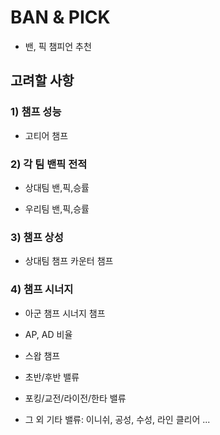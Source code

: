 # BAN & PICK

- 밴, 픽 챔피언 추천


## 고려할 사항

### 1) 챔프 성능

- 고티어 챔프


### 2) 각 팀 밴픽 전적

- 상대팀 밴,픽,승률

- 우리팀 밴,픽,승률


### 3) 챔프 상성

- 상대팀 챔프 카운터 챔프


### 4) 챔프 시너지

- 아군 챔프 시너지 챔프

- AP, AD 비율

- 스왑 챔프

- 초반/후반 밸류

- 포킹/교전/라이전/한타 밸류

- 그 외 기타 밸류: 이니쉬, 공성, 수성, 라인 클리어 ...


